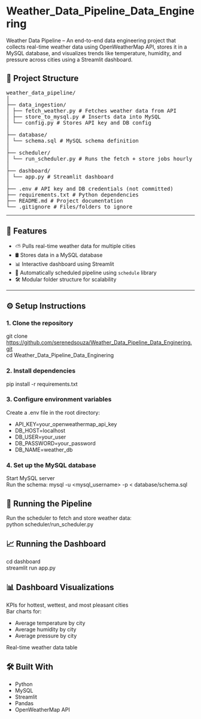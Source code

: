 # Weather_Data_Pipeline_Data_Enginering
Weather Data Pipeline – An end-to-end data engineering project that collects real-time weather data using OpenWeatherMap API, stores it in a MySQL database, and visualizes trends like temperature, humidity, and pressure across cities using a Streamlit dashboard.

## 📁 Project Structure
<pre>
weather_data_pipeline/
│
├── data_ingestion/
│ ├── fetch_weather.py # Fetches weather data from API
│ ├── store_to_mysql.py # Inserts data into MySQL
│ └── config.py # Stores API key and DB config
│
├── database/
│ └── schema.sql # MySQL schema definition
│
├── scheduler/
│ └── run_scheduler.py # Runs the fetch + store jobs hourly
│
├── dashboard/
│ └── app.py # Streamlit dashboard
│
├── .env # API key and DB credentials (not committed)
├── requirements.txt # Python dependencies
├── README.md # Project documentation
└── .gitignore # Files/folders to ignore
</pre>

---

## 🚀 Features

- ⛅ Pulls real-time weather data for multiple cities
- 🛢️ Stores data in a MySQL database
- 📊 Interactive dashboard using Streamlit
- 📅 Automatically scheduled pipeline using `schedule` library
- 🛠️ Modular folder structure for scalability

---

## ⚙️ Setup Instructions

### 1. Clone the repository
git clone https://github.com/serenedsouza/Weather_Data_Pipeline_Data_Enginering.git  
cd Weather_Data_Pipeline_Data_Enginering

### 2. Install dependencies
pip install -r requirements.txt

### 3. Configure environment variables
Create a .env file in the root directory:  
- API_KEY=your_openweathermap_api_key  
- DB_HOST=localhost  
- DB_USER=your_user
- DB_PASSWORD=your_password  
- DB_NAME=weather_db  

### 4. Set up the MySQL database
Start MySQL server  
Run the schema: mysql -u <mysql_username> -p < database/schema.sql

## 🔄 Running the Pipeline
Run the scheduler to fetch and store weather data:  
python scheduler/run_scheduler.py

## 📈 Running the Dashboard
cd dashboard  
streamlit run app.py

## 📊 Dashboard Visualizations
KPIs for hottest, wettest, and most pleasant cities  
Bar charts for:
- Average temperature by city
- Average humidity by city
- Average pressure by city

Real-time weather data table

## 🛠️ Built With
- Python
- MySQL
- Streamlit
- Pandas
- OpenWeatherMap API
